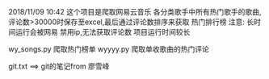 2018/11/09 10:42
这个项目是爬取网易云音乐 各分类歌手中所有热门歌手的歌曲,评论数>30000时保存至excel,最后通过评论数排序来获取 热门排行榜 
注意: 长时间运行会被网易 禁用ip,无法获取评论数
项目运行时间较长

wy_songs.py 爬取热门榜单
wyyyy.py    爬取单收歌曲的热门评论

git.txt  ==> git的笔记from 廖雪峰
